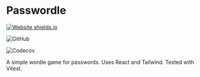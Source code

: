 # Passwordle

[![Website shields.io](https://img.shields.io/website-up-down-green-red/https/passwordle.patrickconti.fr.svg)](https://passwordle.patrickconti.fr/)

![GitHub](https://img.shields.io/github/license/ifndev/passwordle)

![Codecov](https://img.shields.io/codecov/c/github/ifndev/passwordle)

A simple wordle game for passwords. Uses React and Tailwind. Tested with Vitest.
